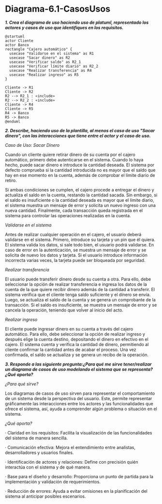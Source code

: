 # Diagrama-6.1-CasosUsos

***1. Crea el diagrama de uso haciendo uso de platuml, representado los actores y casos de uso que identifiques en los requisitos.***
```
@startuml
actor Cliente
actor Banco
rectangle "Cajero automático" {
  usecase "Validarse en el sistema" as R1
  usecase "Sacar dinero" as R2
  usecase "Verificar saldo" as R2_1
  usecase "Verificar límite diario" as R2_2
  usecase "Realizar transferencia" as R4
  usecase "Realizar ingreso" as R5
}

Cliente -> R1
Cliente -> R2
R2 --> R2_1 : «include»
R2 --> R2_2 : «include»
Cliente -> R4
Cliente -> R5
R4 -> Banco
R5 -> Banco
@enduml

```

***2. Describe, haciendo uso de la plantilla, al menos el caso de uso "Sacar dinero", con las interacciones que tiene entre el actor y el caso de uso.***

*Caso de Uso: Sacar Dinero*

Cuando un cliente quiere retirar dinero de su cuenta por el cajero automático, primero debe autenticarse en el sistema. Cuando lo haya hecho, puede sacar dinero e introduce la cantidad deseada. El sistema por defecto comprueba si la cantidad introducida no es mayor que el saldo que hay en ese momento en la cuenta, además de comprobar el límite diario de retiro.

Si ambas condiciones se cumplen, el cajero procede a entregar el dinero y actualiza el saldo en la cuenta, restando la cantidad sacada. Sin embargo, si el saldo es insuficiente o la cantidad deseada es mayor que el límite diario, el sistema muestra un mensaje de error y solicita un nuevo ingreso con una nueva cantidad. Finalmente, cada transacción queda registrada en el sistema para controlar las operaciones realizadas en la cuenta.

*Validarse en el sistema*

Antes de realizar cualquier operación en el cajero, el usuario deberá validarse en el sistema. Primero, introduce su tarjeta y un pin que él quiera. El sistema valida los datos, si sale todo bien, el usuario podrá validarse. En caso de error en la autenticación, se muestra un mensaje de error y se solicita de nuevo los datos y tarjeta. Si el usuario introduce información incorrecta varias veces, la tarjeta puede ser bloqueada por seguridad.

*Realizar transferencia*

El usuario puede transferir dinero desde su cuenta a otra. Para ello, debe seleccionar la opción de realizar transferencia e ingresa los datos de la cuenta de la que quiere recibir dinero además de la cantidad a transferir. El sistema verifica que el cliente tenga saldo suficiente y el dinero se envía. Luego, se actualiza el saldo de la cuenta y se genera un comprobante de la transacción. Si el saldo es insuficiente, se muestra un mensaje de error y se cancela la operación, teniendo que volver al inicio del acto.

*Realizar ingreso*

El cliente puede ingresar dinero en su cuenta a través del cajero automático. Para ello, debe seleccionar la opción de realizar ingreso y después elige la cuenta destino, depositando el dinero en efectivo en el cajero. El sistema cuenta y verifica la cantidad de dinero, permitiendo al cliente confirmar la cantidad antes de acabar el proceso. Una vez confirmada, el saldo se actualiza y se genera un recibo de la operación.

***3. Responde a las siguiente pregunta:¿Para qué me sirve tener/realizar un diagrama de casos de uso modelando el sistema que se representa? ¿Qué aporta?***

*¿Para qué sirve?*

Los diagramas de casos de uso sirven para representar el comportamiento de un sistema desde la perspectiva del usuario. Este, permite representar gráficamente las interacciones entre los actores y las funcionalidades que ofrece el sistema, así, ayuda a comprender algún problema o situación en el sistema.

*¿Qué aporta?*

· Claridad en los requisitos: Facilita la visualización de las funcionalidades del sistema de manera sencilla.

· Comunicación efectiva: Mejora el entendimiento entre analistas, desarrolladores y usuarios finales.

· Identificación de actores y relaciones: Define con precisión quién interactúa con el sistema y de qué manera.

· Base para el diseño y desarrollo: Proporciona un punto de partida para la implementación y validación de requerimientos.

· Reducción de errores: Ayuda a evitar omisiones en la planificación del sistema al anticipar posibles escenarios.
